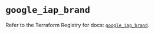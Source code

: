 # `google_iap_brand`

Refer to the Terraform Registry for docs: [`google_iap_brand`](https://registry.terraform.io/providers/hashicorp/google-beta/5.16.0/docs/resources/google_iap_brand).
